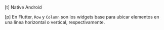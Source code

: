 [t] Native Android

[p]
En Flutter, `Row` y `Column` son los widgets base
para ubicar elementos en una línea horizontal o vertical, respectivamente.

